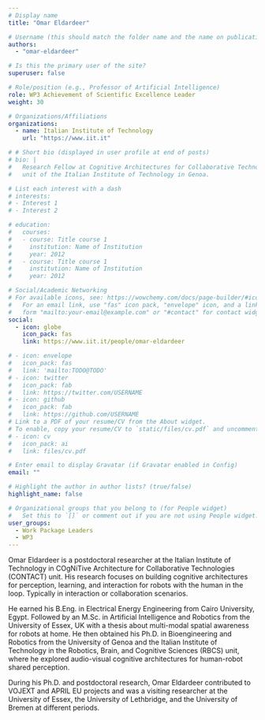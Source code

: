```yaml
---
# Display name
title: "Omar Eldardeer"

# Username (this should match the folder name and the name on publications)
authors:
  - "omar-eldardeer"

# Is this the primary user of the site?
superuser: false

# Role/position (e.g., Professor of Artificial Intelligence)
role: WP3 Achievement of Scientific Excellence Leader
weight: 30

# Organizations/Affiliations
organizations:
  - name: Italian Institute of Technology
    url: "https://www.iit.it"

# # Short bio (displayed in user profile at end of posts)
# bio: |
#   Research Fellow at Cognitive Architectures for Collaborative Technologies
#   unit of the Italian Institute of Technology in Genoa.

# List each interest with a dash
# interests:
# - Interest 1
# - Interest 2

# education:
#   courses:
#   - course: Title course 1
#     institution: Name of Institution
#     year: 2012
#   - course: Title course 1
#     institution: Name of Institution
#     year: 2012

# Social/Academic Networking
# For available icons, see: https://wowchemy.com/docs/page-builder/#icons
#   For an email link, use "fas" icon pack, "envelope" icon, and a link in the
#   form "mailto:your-email@example.com" or "#contact" for contact widget.
social:
  - icon: globe
    icon_pack: fas
    link: https://www.iit.it/people/omar-eldardeer

# - icon: envelope
#   icon_pack: fas
#   link: 'mailto:TODO@TODO'
# - icon: twitter
#   icon_pack: fab
#   link: https://twitter.com/USERNAME
# - icon: github
#   icon_pack: fab
#   link: https://github.com/USERNAME
# Link to a PDF of your resume/CV from the About widget.
# To enable, copy your resume/CV to `static/files/cv.pdf` and uncomment the lines below.
# - icon: cv
#   icon_pack: ai
#   link: files/cv.pdf

# Enter email to display Gravatar (if Gravatar enabled in Config)
email: ""

# Highlight the author in author lists? (true/false)
highlight_name: false

# Organizational groups that you belong to (for People widget)
#   Set this to `[]` or comment out if you are not using People widget.
user_groups:
  - Work Package Leaders
  - WP3
---
```


Omar Eldardeer is a postdoctoral researcher at the Italian Institute of Technology in COgNiTive Architecture for
Collaborative Technologies (CONTACT) unit. His research focuses on building cognitive architectures for perception,
learning, and interaction for robots with the human in the loop. Typically in interaction or collaboration scenarios.

He earned his B.Eng. in Electrical Energy Engineering from Cairo University, Egypt. Followed by an M.Sc. in Artificial
Intelligence and Robotics from the University of Essex, UK with a thesis about multi-modal spatial awareness for robots
at home. He then obtained his Ph.D. in Bioengineering and Robotics from the University of Genoa and the Italian
Institute of Technology in the Robotics, Brain, and Cognitive Sciences (RBCS) unit, where he explored audio-visual
cognitive architectures for human-robot shared perception.

During his Ph.D. and postdoctoral research, Omar Eldardeer contributed to VOJEXT and APRIL EU projects and was a
visiting researcher at the University of Essex, the University of Lethbridge, and the University of Bremen at different
periods.

